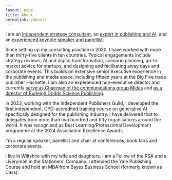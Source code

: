 ```yaml
---
layout: page
title: About
permalink: /about/
---
```


I am an [independent strategy consultant](/consulting.md), an [expert in publishing and AI](/training.md), and an [experienced keynote speaker and panellist](/speaking.md). 

Since setting up my consulting practice in 2020, I have worked with more than thirty-five clients in ten countries. Typical engagements include strategy reviews, AI and digital transformation, scenario planning, go-to-market advice for startups, and designing and facilitating away days and corporate events. This builds on extensive senior executive experience in the publishing and media space, including fifteen years at the Big Five trade publisher Hachette. I am also an experienced non-executive director and currently [serve as Chairman of the communications group Midas](https://www.midaspr.co.uk) and [as a director of Burleigh Dodds Science Publishing](https://www.bdspublishing.com).

In 2023, working with the Independent Publishers Guild, I developed the first independent, CPD-accredited training course on generative AI specifically designed for the publishing industry. I have delivered that to delegates from more than two hundred and fifty organisations around the world. It was recognised as Best Learning/Professional Development programme at the 2024 Association Excellence Awards. 

I'm a regular speaker, panellist and chair at conferences, book fairs and corporate events.

I live in Wiltshire with my wife and daughters. I am a Fellow of the RSA and a Liveryman in the Stationers' Company. I attended the Yale Publishing Course and hold an MBA from Bayes Business School (formerly known as Cass).


